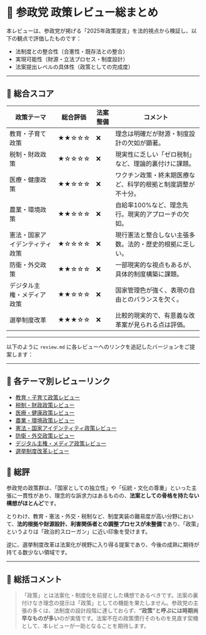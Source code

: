 # 🧾 参政党 政策レビュー総まとめ

本レビューは、参政党が掲げる「2025年政策提言」を法的視点から検証し、以下の観点で評価したものです：

- 法制度との整合性（合憲性・既存法との整合）
- 実現可能性（財源・立法プロセス・制度設計）
- 法案提出レベルの具体性（政策としての完成度）

---

## 🌟 総合スコア

| 政策テーマ                          | 総合評価 | 法案整備 | コメント |
|-----------------------------------|----------|----------|----------|
| 教育・子育て政策                 | ★★☆☆☆   | ❌       | 理念は明確だが財源・制度設計の欠如が顕著。 |
| 税制・財政政策                   | ★☆☆☆☆   | ❌       | 現実性に乏しい「ゼロ税制」など、理論的裏付けに課題。 |
| 医療・健康政策                   | ★★☆☆☆   | ❌       | ワクチン政策・終末期医療など、科学的根拠と制度調整が不十分。 |
| 農業・環境政策                   | ★★☆☆☆   | ❌       | 自給率100%など、理念先行。現実的アプローチの欠如。 |
| 憲法・国家アイデンティティ政策 | ★☆☆☆☆   | ❌       | 現行憲法と整合しない主張多数。法的・歴史的根拠に乏しい。 |
| 防衛・外交政策                   | ★★☆☆☆   | ❌       | 一部現実的な視点もあるが、具体的制度構築に課題。 |
| デジタル主権・メディア政策       | ★★☆☆☆   | ❌       | 国家管理色が強く、表現の自由とのバランスを欠く。 |
| 選挙制度改革                     | ★★★☆☆   | ❌       | 比較的現実的で、有意義な改革案が見られる点は評価。 |

---

以下のように `review.md` に各レビューへのリンクを追記したバージョンをご提案します：

---

## 🔗 各テーマ別レビューリンク

- [教育・子育て政策レビュー](01_education_family_policy_review.md)
- [税制・財政政策レビュー](02_tax_fiscal_reform_review.md)
- [医療・健康政策レビュー](03_health_medical_policy_review.md)
- [農業・環境政策レビュー](04_agriculture_food_env_review.md)
- [憲法・国家アイデンティティ政策レビュー](05_constitution_national_identity.md)
- [防衛・外交政策レビュー](06_defense_diplomacy_policy_review.md)
- [デジタル主権・メディア政策レビュー](07_digital_sovereignty_review.md)
- [選挙制度改革レビュー](08_election_reform_review.md)


## 🧩 総評

参政党の政策群は、「国家としての独立性」や「伝統・文化の尊重」といった主張に一貫性があり、理念的な訴求力はあるものの、**法案としての骨格を持たない構想がほとんど**です。

とりわけ、教育・憲法・外交・税制など、制度実装の難易度が高い分野において、**法的根拠や財源設計、利害関係者との調整プロセスが未整備**であり、「政策」というよりは「政治的スローガン」に近い印象を受けます。

逆に、選挙制度改革は法案化が視野に入り得る提案であり、今後の成熟に期待が持てる数少ない領域です。

---

## 🔖 総括コメント

> 「政策」とは法案化・制度化を前提とした構想であるべきです。法案の裏付けなき理念の提示は「政策」としての機能を果たしません。参政党の主張の多くは、法制度の設計段階に達しておらず、**“政策”と呼ぶには時期尚早なものが多い**のが実情です。法案不在の政策慣行そのものを見直す契機として、本レビューが一助となることを期待します。
